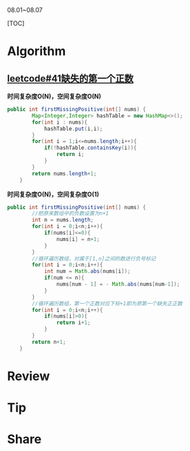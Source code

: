 08.01~08.07

[TOC]

# Algorithm

## [leetcode#41缺失的第一个正数](https://leetcode.cn/problems/first-missing-positive/submissions/)

**时间复杂度O(N)，空间复杂度O(N)**

```java
public int firstMissingPositive(int[] nums) {
        Map<Integer,Integer> hashTable = new HashMap<>();
        for(int i : nums){
            hashTable.put(i,i);
        }
        for(int i = 1;i<=nums.length;i++){
            if(!hashTable.containsKey(i)){
                return i;
            }
        }
        return nums.length+1;
    }
```

**时间复杂度O(N)，空间复杂度O(1)**

```java
public int firstMissingPositive(int[] nums) {
        //把原来数组中的负数设置为n+1
        int n = nums.length;
        for(int i = 0;i<n;i++){
            if(nums[i]<=0){
                nums[i] = n+1;
            }
        }
        //循环遍历数组，对属于[1,n]之间的数进行负号标记
        for(int i = 0;i<n;i++){
            int num = Math.abs(nums[i]);
            if(num <= n){
                nums[num - 1] = - Math.abs(nums[num-1]);
            }
        }
        //循环遍历数组，第一个正数对应下标+1即为原第一个缺失正正数
        for(int i = 0;i<n;i++){
            if(nums[i]>0){
                return i+1;
            }
        }
        return n+1;
    }
```



# Review




# Tip


# Share

